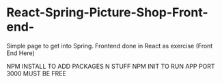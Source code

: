 # React-Spring-Picture-Shop-Front-end-
Simple page to get into Spring. Frontend done in React as exercise (Front End Here)


NPM INSTALL TO ADD PACKAGES N STUFF
NPM INIT TO RUN APP
PORT 3000 MUST BE FREE
